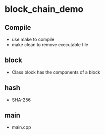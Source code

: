 # block_chain_demo

## Compile
- use make to compile
- make clean to remove executable file

## block
- Class block has the components of a block

## hash
- SHA-256

## main
- main.cpp
